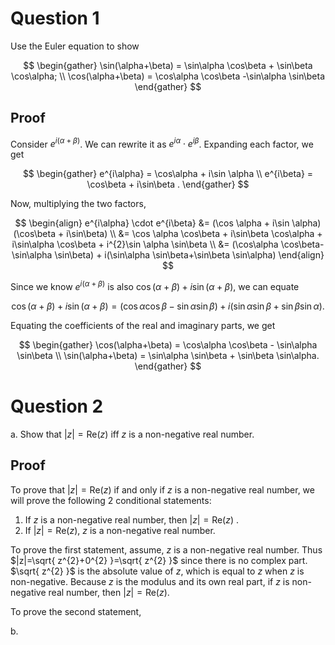 # Question 1

Use the Euler equation to show

$$
\begin{gather}
\sin(\alpha+\beta) = \sin\alpha \cos\beta + \sin\beta \cos\alpha; \\
\cos(\alpha+\beta) = \cos\alpha \cos\beta -\sin\alpha \sin\beta
\end{gather}
$$

## Proof

Consider $e^{i(\alpha+\beta)}$. We can rewrite it as $e^{i\alpha} \cdot e^{i\beta}$. Expanding each factor, we get

$$
\begin{gather}
e^{i\alpha} = \cos\alpha + i\sin \alpha \\
e^{i\beta} = \cos\beta + i\sin\beta .
\end{gather}
$$

Now, multiplying the two factors,

$$
\begin{align}
e^{i\alpha} \cdot e^{i\beta} &= (\cos \alpha + i\sin \alpha)(\cos\beta + i\sin\beta) \\
&= \cos \alpha \cos\beta + i\sin\beta \cos\alpha + i\sin\alpha \cos\beta + i^{2}\sin \alpha \sin\beta \\
&= (\cos\alpha \cos\beta-\sin\alpha \sin\beta) + i(\sin\alpha \sin\beta+\sin\beta \sin\alpha)
\end{align}
$$

Since we know $e^{i(\alpha+\beta)}$ is also $\cos(\alpha+\beta) + i\sin(\alpha+\beta)$, we can equate

$$
\cos(\alpha+\beta) + i\sin(\alpha+\beta) = (\cos\alpha \cos\beta-\sin\alpha \sin\beta) + i(\sin\alpha \sin\beta+\sin\beta \sin\alpha).
$$

Equating the coefficients of the real and imaginary parts, we get

$$
\begin{gather}
\cos(\alpha+\beta) = \cos\alpha \cos\beta - \sin\alpha \sin\beta \\
\sin(\alpha+\beta) = \sin\alpha \sin\beta + \sin\beta \sin\alpha.
\end{gather}
$$

# Question 2

a. Show that $|z|=\text{Re}(z)$ iff $z$ is a non-negative real number.

## Proof

To prove that $|z|=\text{Re}(z)$ if and only if $z$ is a non-negative real number, we will prove the following 2 conditional statements:

1. If $z$ is a non-negative real number, then $|z|=\text{Re}(z)$ .
2. If $|z|=\text{Re}(z)$, $z$ is a non-negative real number. 

To prove the first statement, assume, $z$ is a non-negative real number. Thus $|z|=\sqrt{ z^{2}+0^{2} }=\sqrt{ z^{2} }$ since there is no complex part. $\sqrt{ z^{2} }$ is the absolute value of $z$, which is equal to $z$ when $z$ is non-negative. Because $z$ is the modulus and its own real part, if $z$ is non-negative real number, then $|z|=\text{Re}(z)$.

To prove the second statement, 

b.  